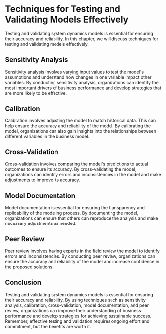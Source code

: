 # Techniques for Testing and Validating Models Effectively

Testing and validating system dynamics models is essential for ensuring their accuracy and reliability. In this chapter, we will discuss techniques for testing and validating models effectively.

Sensitivity Analysis
--------------------

Sensitivity analysis involves varying input values to test the model's assumptions and understand how changes in one variable impact other variables. By conducting sensitivity analysis, organizations can identify the most important drivers of business performance and develop strategies that are more likely to be effective.

Calibration
-----------

Calibration involves adjusting the model to match historical data. This can help ensure the accuracy and reliability of the model. By calibrating the model, organizations can also gain insights into the relationships between different variables in the business model.

Cross-Validation
----------------

Cross-validation involves comparing the model's predictions to actual outcomes to ensure its accuracy. By cross-validating the model, organizations can identify errors and inconsistencies in the model and make adjustments to improve its accuracy.

Model Documentation
-------------------

Model documentation is essential for ensuring the transparency and replicability of the modeling process. By documenting the model, organizations can ensure that others can reproduce the analysis and make necessary adjustments as needed.

Peer Review
-----------

Peer review involves having experts in the field review the model to identify errors and inconsistencies. By conducting peer review, organizations can ensure the accuracy and reliability of the model and increase confidence in the proposed solutions.

Conclusion
----------

Testing and validating system dynamics models is essential for ensuring their accuracy and reliability. By using techniques such as sensitivity analysis, calibration, cross-validation, model documentation, and peer review, organizations can improve their understanding of business performance and develop strategies for achieving sustainable success. Remember, effective testing and validation requires ongoing effort and commitment, but the benefits are worth it.
